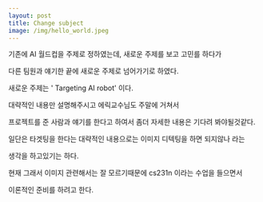 ```yaml
---
layout: post
title: Change subject
image: /img/hello_world.jpeg
---
```


기존에 AI 월드컵을 주제로 정하였는데, 새로운 주제를 보고 고민를 하다가

다른 팀원과 얘기한 끝에 새로운 주제로 넘어가기로 하였다.

새로운 주제는 ' Targeting AI robot' 이다.

대략적인 내용만 설명해주시고 에릭교수님도 주말에 거쳐서 

프로젝트를 준 사람과 얘기를 한다고 하여서 좀더 자세한 내용은 기다려 봐야될것같다.

일단은 타겟팅을 한다는 대략적인 내용으로는 이미지 디텍팅을 하면 되지않나 라는

생각을 하고있기는 하다.

현재 그래서 이미지 관련해서는 잘 모르기때문에 cs231n 이라는 수업을 들으면서 

이론적인 준비를 하려고 한다.